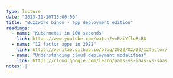 ```yaml
---
type: lecture
date: "2023-11-20T15:00:00"
title: "Buzzword bingo - app deployment edition"
readings:
  - name: "Kubernetes in 100 seconds"
    link: https://www.youtube.com/watch?v=PziYflu8cB8
  - name: "12 factor apps in 2022"
    link: https://xenitab.github.io/blog/2022/02/23/12factor/
  - name: "Understanding cloud deployment modalities"
    link: https://cloud.google.com/learn/paas-vs-iaas-vs-saas
notes: |
---
```

